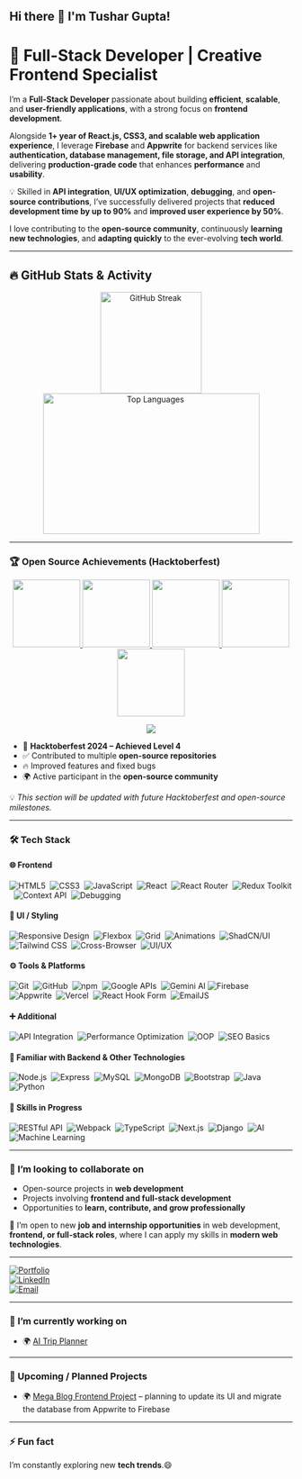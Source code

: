 ## Hi there 👋 I'm Tushar Gupta!  

# 🚀 Full-Stack Developer | Creative Frontend Specialist  

I’m a **Full-Stack Developer** passionate about building **efficient**, **scalable**, and **user-friendly applications**, with a strong focus on **frontend development**.  

Alongside **1+ year of React.js, CSS3, and scalable web application experience**, I leverage **Firebase** and **Appwrite** for backend services like **authentication, database management, file storage, and API integration**, delivering **production-grade code** that enhances **performance** and **usability**.  

💡 Skilled in **API integration**, **UI/UX optimization**, **debugging**, and **open-source contributions**, I’ve successfully delivered projects that **reduced development time by up to 90%** and **improved user experience by 50%**.  

I love contributing to the **open-source community**, continuously **learning new technologies**, and **adapting quickly** to the ever-evolving **tech world**.  

---

## 🔥 GitHub Stats & Activity

<p align="center">
  <img src="https://github-readme-streak-stats.herokuapp.com/?user=TusharGupta-Developer&theme=tokyonight" alt="GitHub Streak" height="180"/>
  <img src="https://github-readme-stats.vercel.app/api/top-langs/?username=TusharGupta-Developer&layout=compact&theme=tokyonight&langs_count=10" alt="Top Languages" height="250" width="385"/> 
</p>

---

### 🏆 Open Source Achievements (Hacktoberfest)  

<p align="center">
  <a href="https://www.holopin.io/hacktoberfest2024/userbadge/cm1rztplt108520cm6mobl4m7v" target="_blank">
    <img src="https://assets.holopin.io/hf2024levels/level0-sloth-code-0-0-0-0.webp" width="120" />
  </a>
  <a href="https://www.holopin.io/hacktoberfest2024/userbadge/cm2dkuufw23000cl8mwa515gp" target="_blank">
    <img src="https://assets.holopin.io/hf2024levels/level1-sloth-code-0-0-0-0.webp" width="120" />
  </a>
  <a href="https://www.holopin.io/hacktoberfest2024/userbadge/cm2eow80794080cl2bexupev6" target="_blank">
    <img src="https://assets.holopin.io/hf2024levels/level2-sloth-code-0-0-0-0.webp" width="120" />
  </a>
  <a href="https://www.holopin.io/hacktoberfest2024/userbadge/cm2jwhh8z23800cmfit05fr4g" target="_blank">
    <img src="https://assets.holopin.io/hf2024levels/level3-sloth-code-0-0-0-0.webp" width="120" />
  </a>
  <a href="https://www.holopin.io/hacktoberfest2024/userbadge/cm31nxp7o50580clgb2ycbyax" target="_blank">
    <img src="https://assets.holopin.io/hf2024levels/level4-sloth-code-0-0-0-0.webp" width="120" />
  </a>
</p>

<p align="center">
  <img src="https://img.shields.io/badge/Hacktoberfest-Level%204-blueviolet?style=for-the-badge&logo=hackthebox&logoColor=white" />
</p>

- 🎉 **Hacktoberfest 2024 – Achieved Level 4**  
- ✅ Contributed to multiple **open-source repositories**  
- 🔥 Improved features and fixed bugs  
- 🌍 Active participant in the **open-source community**  

💡 *This section will be updated with future Hacktoberfest and open-source milestones.*  

---

### 🛠️ Tech Stack  

#### 🌐 Frontend
<span>
<img src="https://img.shields.io/badge/HTML5-E34F26?style=for-the-badge&logo=html5&logoColor=white" alt="HTML5" />&nbsp;
<img src="https://img.shields.io/badge/CSS3-1572B6?style=for-the-badge&logo=css3&logoColor=white" alt="CSS3" />&nbsp;
<img src="https://img.shields.io/badge/JavaScript-ES6+-F7DF1E?style=for-the-badge&logo=javascript&logoColor=black" alt="JavaScript" />&nbsp;
<img src="https://img.shields.io/badge/React-61DAFB?style=for-the-badge&logo=react&logoColor=black" alt="React" />&nbsp;
<img src="https://img.shields.io/badge/React_Router-CA4245?style=for-the-badge&logo=react-router&logoColor=white" alt="React Router" />&nbsp;
<img src="https://img.shields.io/badge/Redux_Toolkit-764ABC?style=for-the-badge&logo=redux&logoColor=white" alt="Redux Toolkit" />&nbsp;
<img src="https://img.shields.io/badge/Context_API-61DAFB?style=for-the-badge&logo=react&logoColor=black" alt="Context API" />&nbsp;
<img src="https://img.shields.io/badge/Debugging-000000?style=for-the-badge&logo=javascript&logoColor=white" alt="Debugging" />
</span>

#### 🎨 UI / Styling
<span>
<img src="https://img.shields.io/badge/Responsive%20Design-4285F4?style=for-the-badge&logo=googlechrome&logoColor=white" alt="Responsive Design" />&nbsp;
<img src="https://img.shields.io/badge/Flexbox-FF6F00?style=for-the-badge&logo=css3&logoColor=white" alt="Flexbox" />&nbsp;
<img src="https://img.shields.io/badge/CSS%20Grid-2965f1?style=for-the-badge&logo=css3&logoColor=white" alt="Grid" />&nbsp;
<img src="https://img.shields.io/badge/Animations-FF4088?style=for-the-badge&logo=framer&logoColor=white" alt="Animations" />&nbsp;
<img src="https://img.shields.io/badge/ShadCN%2FUI-000000?style=for-the-badge&logo=react&logoColor=white" alt="ShadCN/UI" />
<img src="https://img.shields.io/badge/Tailwind_CSS-38B2AC?style=for-the-badge&logo=tailwind-css&logoColor=white" alt="Tailwind CSS" />&nbsp;
<img src="https://img.shields.io/badge/Cross--Browser-5A29E4?style=for-the-badge&logo=googlechrome&logoColor=white" alt="Cross-Browser" />&nbsp;
<img src="https://img.shields.io/badge/UI%2FUX%20Best%20Practices-FF61F6?style=for-the-badge&logo=figma&logoColor=white" alt="UI/UX" />&nbsp;
</span>

#### ⚙️ Tools & Platforms
<span>
<img src="https://img.shields.io/badge/Git-F05032?style=for-the-badge&logo=git&logoColor=white" alt="Git" />&nbsp;
<img src="https://img.shields.io/badge/GitHub-181717?style=for-the-badge&logo=github&logoColor=white" alt="GitHub" />&nbsp;
<img src="https://img.shields.io/badge/npm-CB3837?style=for-the-badge&logo=npm&logoColor=white" alt="npm" />&nbsp;
<img src="https://img.shields.io/badge/Google%20APIs-4285F4?style=for-the-badge&logo=google&logoColor=white" alt="Google APIs" />&nbsp;
<img src="https://img.shields.io/badge/Gemini_AI-4285F4?style=for-the-badge&logo=google&logoColor=white" alt="Gemini AI" />
<img src="https://img.shields.io/badge/Firebase-FFCA28?style=for-the-badge&logo=firebase&logoColor=black" alt="Firebase" />&nbsp;
<img src="https://img.shields.io/badge/Appwrite-F02E65?style=for-the-badge&logo=appwrite&logoColor=white" alt="Appwrite" />&nbsp;
<img src="https://img.shields.io/badge/Vercel-000000?style=for-the-badge&logo=vercel&logoColor=white" alt="Vercel" />&nbsp;
<img src="https://img.shields.io/badge/React_Hook_Form-ECF2FF?style=for-the-badge&logo=reacthookform&logoColor=black" alt="React Hook Form" />&nbsp;
<img src="https://img.shields.io/badge/EmailJS-FF5C83?style=for-the-badge&logo=email&logoColor=white" alt="EmailJS" />&nbsp;
</span>
 
#### ➕ Additional
<span>
<img src="https://img.shields.io/badge/API%20Integration-009688?style=for-the-badge&logo=fastapi&logoColor=white" alt="API Integration" />&nbsp;
<img src="https://img.shields.io/badge/Web%20Performance%20Optimization-FF9800?style=for-the-badge&logo=googlechrome&logoColor=white" alt="Performance Optimization" />&nbsp;
<img src="https://img.shields.io/badge/Object--Oriented%20Programming-7952B3?style=for-the-badge&logo=java&logoColor=white" alt="OOP" />&nbsp;
<img src="https://img.shields.io/badge/SEO-Basics-36A97E?style=for-the-badge&logo=google&logoColor=white" alt="SEO Basics" />
</span>

#### 🔧 Familiar with Backend & Other Technologies
<span>
<img src="https://img.shields.io/badge/Node.js-339933?style=for-the-badge&logo=nodedotjs&logoColor=white" alt="Node.js" />&nbsp;
<img src="https://img.shields.io/badge/Express-000000?style=for-the-badge&logo=express&logoColor=white" alt="Express" />&nbsp;
<img src="https://img.shields.io/badge/MySQL-4479A1?style=for-the-badge&logo=mysql&logoColor=white" alt="MySQL" />&nbsp;
<img src="https://img.shields.io/badge/MongoDB-47A248?style=for-the-badge&logo=mongodb&logoColor=white" alt="MongoDB" />&nbsp;
<img src="https://img.shields.io/badge/Bootstrap-563D7C?style=for-the-badge&logo=bootstrap&logoColor=white" alt="Bootstrap" />&nbsp;
<img src="https://img.shields.io/badge/Java-D00000?style=for-the-badge&logo=java&logoColor=white" alt="Java" />&nbsp;
<img src="https://img.shields.io/badge/Python-3776AB?style=for-the-badge&logo=python&logoColor=white" alt="Python" />
</span>
  

#### 🌟 Skills in Progress  
<span>
<img src="https://img.shields.io/badge/RESTful_API-5C5C5C?style=for-the-badge" alt="RESTful API" />&nbsp;
<img src="https://img.shields.io/badge/Webpack-8DD6F9?style=for-the-badge&logo=webpack&logoColor=black" alt="Webpack" />&nbsp;
<img src="https://img.shields.io/badge/TypeScript-007ACC?style=for-the-badge&logo=typescript&logoColor=white" alt="TypeScript" />&nbsp;
<img src="https://img.shields.io/badge/Next.js-000000?style=for-the-badge&logo=next.js&logoColor=white" alt="Next.js" />&nbsp;
<img src="https://img.shields.io/badge/Django-092E20?style=for-the-badge&logo=django&logoColor=white" alt="Django" />&nbsp;
<img src="https://img.shields.io/badge/AI-FFBF00?style=for-the-badge" alt="AI" />&nbsp;
<img src="https://img.shields.io/badge/Machine_Learning-FF7F50?style=for-the-badge" alt="Machine Learning" />
</span>

---

### 👯 I’m looking to collaborate on
- Open-source projects in **web development**  
- Projects involving **frontend and full-stack development**  
- Opportunities to **learn, contribute, and grow professionally**  

💼 I’m open to new **job and internship opportunities** in web development, **frontend, or full-stack roles**, where I can apply my skills in **modern web technologies**.

---
[![Portfolio](https://img.shields.io/badge/Portfolio-%230077B5.svg?style=flat&logo=google-chrome&logoColor=white)](https://tushargupta-developer.github.io/)  
[![LinkedIn](https://img.shields.io/badge/LinkedIn-%230077B5.svg?style=flat&logo=linkedin&logoColor=white)](https://www.linkedin.com/in/tushar-gupta-5a42232b0/)  
[![Email](https://img.shields.io/badge/Email-D14836?style=flat&logo=gmail&logoColor=white)](mailto:tushargupta8400@gmail.com)  

---

### 🔭 I’m currently working on
- 🌍 [AI Trip Planner](https://github.com/TusharGupta-Developer/AI-Powered-Trip-Planner)

---

### 🌱 Upcoming / Planned Projects
- 🌍 [Mega Blog Frontend Project](https://github.com/TusharGupta-Developer/Mega-Blog-Frontend-Project-with-appwrite) – planning to update its UI and migrate the database from Appwrite to Firebase

---

### ⚡ Fun fact  
I’m constantly exploring new **tech trends**.😄

